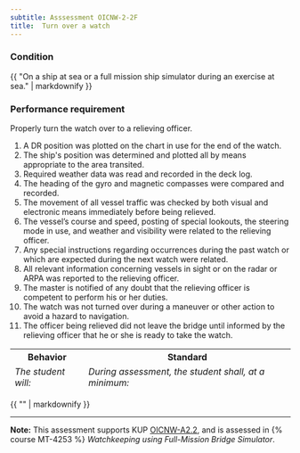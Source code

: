```yaml
---
subtitle: Asssessment OICNW-2-2F
title:  Turn over a watch
---
```




### Condition

{{ "On a ship at sea or a full mission ship simulator during an exercise at sea." | markdownify }}

### Performance requirement 

<table width='100%' class='Guidelines'>
 <thead>
 <tr>
     <th class='thirty'>Behavior</th>
     <th class='seventy'>Standard</th>
 </tr>
 <tr>
     <td><em>The student will:</em></td>
     <td><em>During assessment, the student shall, at a minimum:</em></td>
 </tr>
 </thead>
 <tbody>


<!--rowstart-->

Properly turn the watch over to a relieving officer.

<!--cellbreak-->

1. A DR position was plotted on the chart in use for the end of the watch.
2. The ship's position was determined and plotted all by means appropriate to the area transited.
3. Required weather data was read and recorded in the deck log.
4. The heading of the gyro and magnetic compasses were compared and recorded.
5. The movement of all vessel traffic was checked by both visual and electronic means immediately before being relieved.
6. The vessel’s course and speed, posting of special lookouts, the steering mode in use, and weather and visibility were related to the relieving officer.
7. Any special instructions regarding occurrences during the past watch or which are expected during the next watch were related.
8. All relevant information concerning vessels in sight or on the radar or ARPA was reported to the relieving officer.
9. The master is notified of any doubt that the relieving officer is competent to perform his or her duties.
10. The watch was not turned over during a maneuver or other action to avoid a hazard to navigation.
11. The officer being relieved did not leave the bridge until informed by the relieving officer that he or she is ready to take the watch.

<!--rowend-->


 </tbody>
 </table>

{{ "" | markdownify }}


*****

**Note:** This assessment supports KUP [OICNW-A2.2]({{site.baseurl}}/tables/21.html#OICNW-A2.2), and is assessed in  {% course  MT-4253 %}  *Watchkeeping using Full-Mission Bridge Simulator*. 

